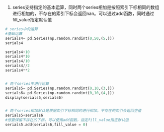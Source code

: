 1. series支持指定的基本运算，同时两个series相加是按照索引下标相同的数组进行相加的，不存在的索引下标会返回nan。可以通过add函数，同时通过fill_value指定默认值
```python
# series中的运算
#基础运算
serials4= pd.Series(np.random.randint(0,50,(5,)))
serials4

serials4+10
serials4*10
serials4/10
serials4//2
serials4**2


# 两个series中进行运算
serials5= pd.Series(np.random.randint(0,10,(3,)))
serials6= pd.Series(np.random.randint(0,10,(4,)))
display(serials5,serials6)


# 两个series相加默认是根据索引下标相同的进行相加，不存在的索引会返回空值
serials5+serials6
#想要保留不存在的下标，可以使用add函数，指定fill_value指定默认值
serials5.add(serials6,fill_value = 0)
```

